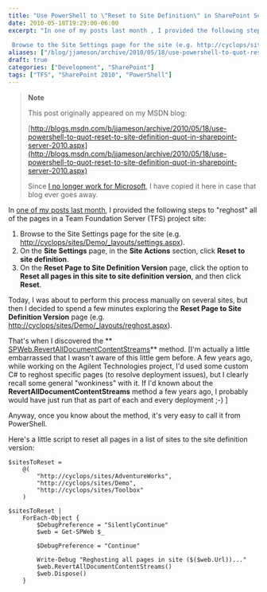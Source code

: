 ```yaml
---
title: "Use PowerShell to \"Reset to Site Definition\" in SharePoint Server 2010"
date: 2010-05-18T19:29:00-06:00
excerpt: "In one of my posts last month , I provided the following steps to \"reghost\" all of the pages in a Team Foundation Server (TFS) project site: 
 
 Browse to the Site Settings page for the site (e.g. http://cyclops/sites/Demo/_layouts/settings.aspx )...."
aliases: ["/blog/jjameson/archive/2010/05/18/use-powershell-to-quot-reset-to-site-definition-quot-in-sharepoint-server-2010.aspx"]
draft: true
categories: ["Development", "SharePoint"]
tags: ["TFS", "SharePoint 2010", "PowerShell"]
---
```


> **Note**
>
> This post originally appeared on my MSDN blog:
>
> [http://blogs.msdn.com/b/jjameson/archive/2010/05/18/use-powershell-to-quot-reset-to-site-definition-quot-in-sharepoint-server-2010.aspx](http://blogs.msdn.com/b/jjameson/archive/2010/05/18/use-powershell-to-quot-reset-to-site-definition-quot-in-sharepoint-server-2010.aspx)
>
> Since
> [I no longer work for Microsoft](/blog/jjameson/2011/09/02/last-day-with-microsoft),
> I have copied it here in case that blog ever goes away.

In
[one of my posts last month](/blog/jjameson/2010/05/04/upgrade-team-foundation-server-2008-to-tfs-2010-and-sharepoint-server-2010),
I provided the following steps to "reghost" all of the pages in a Team
Foundation Server (TFS) project site:

1. Browse to the Site Settings page for the site (e.g. [http://cyclops/sites/Demo/\_layouts/settings.aspx](http://cyclops/sites/Demo/_layouts/settings.aspx)).
2. On the **Site Settings** page, in the **Site Actions** section, click **Reset to site definition**.
3. On the **Reset Page to Site Definition Version** page, click the option to **Reset all pages in this site to site definition version**, and then click **Reset**.

Today, I was about to perform this process manually on several sites, but then I
decided to spend a few minutes exploring the **Reset Page to Site Definition
Version** page (e.g.
[http://cyclops/sites/Demo/\_layouts/reghost.aspx](http://cyclops/sites/Demo/_layouts/reghost.aspx)).

That's when I discovered the **
[SPWeb.RevertAllDocumentContentStreams](http://msdn.microsoft.com/en-us/library/microsoft.sharepoint.spweb.revertalldocumentcontentstreams.aspx)**
method. [I'm actually a little embarrassed that I wasn't aware of this little
gem before. A few years ago, while working on the Agilent Technologies project,
I'd used some custom C# to reghost specific pages (to resolve deployment
issues), but I clearly recall some general "wonkiness" with it. If I'd known
about the **RevertAllDocumentContentStreams** method a few years ago, I probably
would have just run that as part of each and every deployment ;-) ]

Anyway, once you know about the method, it's very easy to call it from
PowerShell.

Here's a little script to reset all pages in a list of sites to the site
definition version:

```
$sitesToReset =
    @(
        "http://cyclops/sites/AdventureWorks",
        "http://cyclops/sites/Demo",
        "http://cyclops/sites/Toolbox"
    )

$sitesToReset |
    ForEach-Object {
        $DebugPreference = "SilentlyContinue"
        $web = Get-SPWeb $_

        $DebugPreference = "Continue"

        Write-Debug "Reghosting all pages in site ($($web.Url))..."
        $web.RevertAllDocumentContentStreams()
        $web.Dispose()
    }
```

